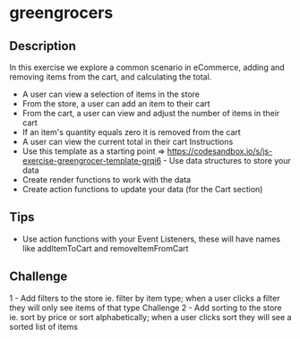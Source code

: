 # greengrocers 

## Description 
In this exercise we explore a common scenario in eCommerce, adding and removing items from the cart, and calculating the total. 

- A user can view a selection of items in the store 
- From the store, a user can add an item to their cart 
- From the cart, a user can view and adjust the number of items in their cart 
- If an item's quantity equals zero it is removed from the cart 
- A user can view the current total in their cart Instructions 
- Use this template as a starting point => https://codesandbox.io/s/js-exercise-greengrocer-template-grqi6 - Use data structures to store your data 
- Create render functions to work with the data 
- Create action functions to update your data (for the Cart section) 

## Tips 
- Use action functions with your Event Listeners, these will have names like addItemToCart and removeItemFromCart 

## Challenge 
1 - Add filters to the store ie. filter by item type; when a user clicks a filter they will only see items of that type Challenge 
2 - Add sorting to the store ie. sort by price or sort alphabetically; when a user clicks sort they will see a sorted list of items 
